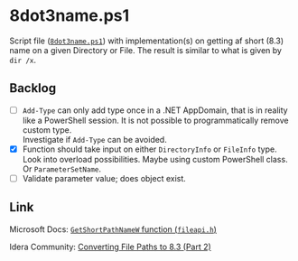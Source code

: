 # 8dot3name.ps1

Script file ([`8dot3name.ps1`](./8dot3name.ps1)) with implementation(s) on getting af short (8.3) name on a given Directory or File. The result is similar to what is given by `dir /x`.

## Backlog

- [ ] `Add-Type` can only add type once in a .NET AppDomain, that is in reality like a PowerShell session. It is not possible to programmatically remove custom type.  
Investigate if `Add-Type` can be avoided.
- [x] Function should take input on either `DirectoryInfo` or `FileInfo` type. Look into overload possibilities. Maybe using custom PowerShell class. Or `ParameterSetName`.
- [ ] Validate parameter value; does object exist.

## Link

Microsoft Docs: [`GetShortPathNameW` function (`fileapi.h`)](https://docs.microsoft.com/da-dk/windows/win32/api/fileapi/nf-fileapi-getshortpathnamew)

Idera Community: [Converting File Paths to 8.3 (Part 2)](https://community.idera.com/database-tools/powershell/powertips/b/tips/posts/converting-file-paths-to-8-3-part-2)
